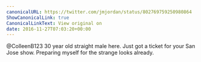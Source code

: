 ```yaml
---
canonicalURL: https://twitter.com/jmjordan/status/802769759250980864
ShowCanonicalLink: true
CanonicalLinkText: View original on
date: 2016-11-27T07:03:20+00:00
---
```

@ColleenB123 30 year old straight male here. Just got a ticket for your San Jose show. Preparing myself for the strange looks already.